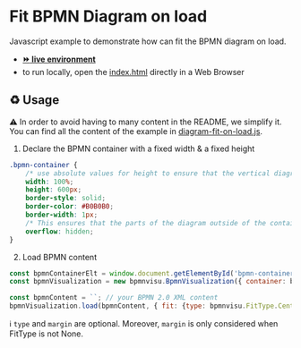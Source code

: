 # Fit BPMN Diagram on load

Javascript example to demonstrate how can fit the BPMN diagram on load.
- [__:fast_forward: live environment__](https://cdn.statically.io/gh/process-analytics/bpmn-visualization-examples/master/examples/diagram-navigation/diagram-fit-on-load/index.html)
- to run locally, open the [index.html](index.html) directly in a Web Browser

## ♻️ Usage
⚠️ In order to avoid having to many content in the README, we simplify it. You can find all the content of the example in [diagram-fit-on-load.js](diagram-fit-on-load.js).

1. Declare the BPMN container with a fixed width & a fixed height
```css
.bpmn-container {
    /* use absolute values for height to ensure that the vertical diagram is not fully displayed when the page is opened. */
    width: 100%;
    height: 600px;
    border-style: solid;
    border-color: #B0B0B0;
    border-width: 1px;
    /* This ensures that the parts of the diagram outside of the container are not displayed. */
    overflow: hidden;
}
```

2. Load BPMN content
```javascript
const bpmnContainerElt = window.document.getElementById('bpmn-container');
const bpmnVisualization = new bpmnvisu.BpmnVisualization({ container: bpmnContainerElt });

const bpmnContent = ``; // your BPMN 2.0 XML content
bpmnVisualization.load(bpmnContent, { fit: {type: bpmnvisu.FitType.Center, margin: 10} });
```

ℹ️ `type` and `margin` are optional.
Moreover, `margin` is only considered when FitType is not None.

